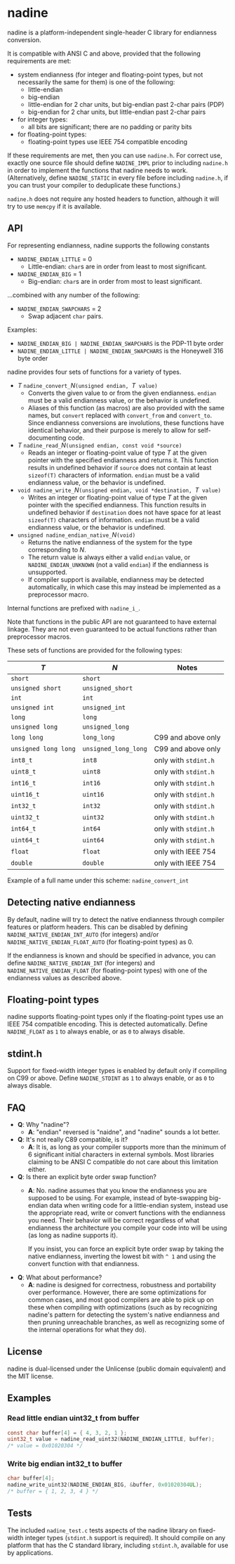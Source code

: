 
# nadine

nadine is a platform-independent single-header C library for
endianness conversion.

It is compatible with ANSI C and above, provided that the following
requirements are met:

* system endianness (for integer and floating-point types, but not necessarily
  the same for them) is one of the following:
    * little-endian
    * big-endian
    * little-endian for 2 char units, but big-endian past 2-char pairs (PDP)
    * big-endian for 2 char units, but little-endian past 2-char pairs
* for integer types:
    * all bits are significant; there are no padding or parity bits
* for floating-point types:
    * floating-point types use IEEE 754 compatible encoding

If these requirements are met, then you can use `nadine.h`. For correct use,
exactly one source file should define `NADINE_IMPL` prior to including
`nadine.h` in order to implement the functions that nadine needs to work.
(Alternatively, define `NADINE_STATIC` in every file before including
`nadine.h`, if you can trust your compiler to deduplicate these functions.)

`nadine.h` does not require any hosted headers to function, although it will
try to use `memcpy` if it is available.

## API

For representing endianness, nadine supports the following constants
* `NADINE_ENDIAN_LITTLE` = 0
    * Little-endian: `char`s are in order from least to most significant.
* `NADINE_ENDIAN_BIG` = 1
    * Big-endian: `char`s are in order from most to least significant.

...combined with any number of the following:
* `NADINE_ENDIAN_SWAPCHARS` = 2
    * Swap adjacent `char` pairs.

Examples:
* `NADINE_ENDIAN_BIG | NADINE_ENDIAN_SWAPCHARS` is the PDP-11 byte order
* `NADINE_ENDIAN_LITTLE | NADINE_ENDIAN_SWAPCHARS` is the
  Honeywell 316 byte order

nadine provides four sets of functions for a variety of types.
* _T_ `nadine_convert_`_N_`(unsigned endian, `_T_` value)`
    * Converts the given value to or from the given endianness.
      `endian` must be a valid endianness value, or the behavior is undefined.
    * Aliases of this function (as macros) are also provided with the same
      names, but `convert` replaced with `convert_from` and `convert_to`.
      Since endianness conversions are involutions, these functions have
      identical behavior, and their purpose is merely to allow for
      self-documenting code.
* _T_ `nadine_read_`_N_`(unsigned endian, const void *source)`
    * Reads an integer or floating-point value of type _T_ at the given pointer
      with the specified endianness and returns it. This function results in
      undefined behavior if `source` does not contain at least `sizeof(T)`
      characters of information. `endian` must be a valid endianness value,
      or the behavior is undefined.
* `void nadine_write_`_N_`(unsigned endian, void *destination, `_T_` value)`
    * Writes an integer or floating-point value of type _T_ at the given pointer
      with the specified endianness. This function results in undefined behavior
      if `destination` does not have space for at least `sizeof(T)` characters
      of information. `endian` must be a valid endianness value,
      or the behavior is undefined.
* `unsigned nadine_endian_native_`_N_`(void)`
    * Returns the native endianness of the system for the type
      corresponding to _N_.
    * The return value is always either a valid `endian` value,
      or `NADINE_ENDIAN_UNKNOWN` (not a valid `endian`)
      if the endianness is unsupported.
    * If compiler support is available, endianness may be detected
      automatically, in which case this may instead be implemented
      as a preprocessor macro.

Internal functions are prefixed with `nadine_i_`.

Note that functions in the public API are not guaranteed to have
external linkage. They are not even guaranteed to be actual functions
rather than preprocessor macros.

These sets of functions are provided for the following types:

| _T_                  | _N_                  | Notes                          |
| -------------------- | -------------------- | ------------------------------ |
| `short`              | `short`              |                                |
| `unsigned short`     | `unsigned_short`     |                                |
| `int`                | `int`                |                                |
| `unsigned int`       | `unsigned_int`       |                                |
| `long`               | `long`               |                                |
| `unsigned long`      | `unsigned_long`      |                                |
| `long long`          | `long_long`          | C99 and above only             |
| `unsigned long long` | `unsigned_long_long` | C99 and above only             |
| `int8_t`             | `int8`               | only with `stdint.h`           |
| `uint8_t`            | `uint8`              | only with `stdint.h`           |
| `int16_t`            | `int16`              | only with `stdint.h`           |
| `uint16_t`           | `uint16`             | only with `stdint.h`           |
| `int32_t`            | `int32`              | only with `stdint.h`           |
| `uint32_t`           | `uint32`             | only with `stdint.h`           |
| `int64_t`            | `int64`              | only with `stdint.h`           |
| `uint64_t`           | `uint64`             | only with `stdint.h`           |
| `float`              | `float`              | only with IEEE 754             |
| `double`             | `double`             | only with IEEE 754             |

Example of a full name under this scheme: `nadine_convert_int`

## Detecting native endianness

By default, nadine will try to detect the native endianness through compiler
features or platform headers. This can be disabled by defining
`NADINE_NATIVE_ENDIAN_INT_AUTO` (for integers) and/or
`NADINE_NATIVE_ENDIAN_FLOAT_AUTO` (for floating-point types) as 0.

If the endianness is known and should be specified in advance, you can
define `NADINE_NATIVE_ENDIAN_INT` (for integers) and
`NADINE_NATIVE_ENDIAN_FLOAT` (for floating-point types) with one
of the endianness values as described above.

## Floating-point types

nadine supports floating-point types only if the floating-point types use an
IEEE 754 compatible encoding. This is detected automatically. Define
`NADINE_FLOAT` as `1` to always enable, or as `0` to always disable.

## stdint.h

Support for fixed-width integer types is enabled by default only if compiling
on C99 or above. Define `NADINE_STDINT` as `1` to always enable,
or as `0` to always disable.

## FAQ

* **Q**: Why "nadine"?
    * **A**: "endian" reversed is "naidne", and "nadine" sounds a lot better.
* **Q**: It's not really C89 compatible, is it?
    * **A**: It is, as long as your compiler supports more than the minimum
      of 6 significant initial characters in external symbols. Most libraries
      claiming to be ANSI C compatible do not care about this limitation either.
* **Q**: Is there an explicit byte order swap function?
    * **A**: No. nadine assumes that you know the endianness you are supposed
      to be using. For example, instead of byte-swapping big-endian data when
      writing code for a little-endian system, instead use the appropriate
      read, write or convert functions with the endianness you need.
      Their behavior will be correct regardless of what endianness the
      architecture you compile your code into will be using (as long as
      nadine supports it).

      If you insist, you can force an explicit byte order swap by
      taking the native endianness, inverting the lowest bit with `^ 1` and
      using the convert function with that endianness.
* **Q**: What about performance?
    * **A**: nadine is designed for correctness, robustness and portability
      over performance. However, there are some optimizations for common cases,
      and most good compilers are able to pick up on these when compiling
      with optimizations (such as by recognizing nadine's pattern for detecting
      the system's native endianness and then pruning unreachable branches,
      as well as recognizing some of the internal operations for what they do).

## License

nadine is dual-licensed under the Unlicense (public domain equivalent)
and the MIT license.

## Examples

### Read little endian uint32_t from buffer
```c
const char buffer[4] = { 4, 3, 2, 1 };
uint32_t value = nadine_read_uint32(NADINE_ENDIAN_LITTLE, buffer);
/* value = 0x01020304 */
```

### Write big endian int32_t to buffer
```c
char buffer[4];
nadine_write_uint32(NADINE_ENDIAN_BIG, &buffer, 0x01020304UL);
/* buffer = { 1, 2, 3, 4 } */
```

## Tests

The included `nadine_test.c` tests aspects of the nadine library on
fixed-width integer types (`stdint.h` support is required). It should compile
on any platform that has the C standard library, including `stdint.h`,
available for use by applications.
